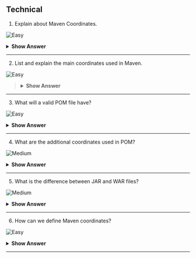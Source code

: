 ## Technical 

1. Explain about Maven Coordinates.

![Easy](https://raw.githubusercontent.com/revaturelabs/interviewquestions/aef8eff919a3b083089641381ed9a9101ed21fba/ComplexityTags/simple%20(2).svg)

<details markdown="1"><summary> <b> Show Answer </b></summary>
	
<blockquote markdown="1">
	
-  Maven coordinates helps us to uniquely identify a project, a dependency or a plugin defined in `pom.xml` file. Based on the combination of a group identifier, an artifact and the version of project.
-  **For example:** If you want to include any library dependency in `pom.xml` file, you have to define the _Maven coordinates_. i.e., - `groupId` , `artifactId` and `version` of that dependency. Below, we have `mysql-connector-java` dependency with Maven coordinates.
```xml
<!-- MySQL database driver -->
<dependency>
	<groupId>mysql</groupId>
	<artifactId>mysql-connector-java</artifactId>
	<version>5.1.9</version>
</dependency>
```
</blockquote>
	
</details>

---

2. List and explain the main coordinates used in Maven.

![Easy](https://raw.githubusercontent.com/revaturelabs/interviewquestions/aef8eff919a3b083089641381ed9a9101ed21fba/ComplexityTags/simple%20(2).svg)

<blockquote markdown="1">

<details markdown="1"><summary> <b> Show Answer </b></summary>

- `groupId`- Is the way of grouping different Maven artifacts.
- `artifactId` - Is the way of identifying the artifact.(Like JAR, WAR)
- `version` - Particular release of the project, denotes different versions in same artifacts and same repository.
- <b>Example</b> for the coordinates explained above	
	<img width="930" alt="Capture" src="https://user-images.githubusercontent.com/92523245/183573496-fe0e3b37-7998-4fe1-a8f2-296a64c98e7a.PNG">

</blockquote>

</details>

---

3. What will a valid POM file have?

![Easy](https://raw.githubusercontent.com/revaturelabs/interviewquestions/aef8eff919a3b083089641381ed9a9101ed21fba/ComplexityTags/simple%20(2).svg)

<details markdown="1"><summary> <b> Show Answer </b></summary>
	
<blockquote markdown="1">

- A valid POM file should have groupId, artifactId and version. groupId and version can also be inherited from parent POM file.

</blockquote>

</details>

---

4. What are the additional coordinates used in POM?

![Medium](https://raw.githubusercontent.com/revaturelabs/interviewquestions/aef8eff919a3b083089641381ed9a9101ed21fba/ComplexityTags/Medium%20(2).svg)

<details markdown="1"><summary> <b> Show Answer </b></summary>
	
<blockquote markdown="1">

- There are two additional coordinates used in Maven but not to uniquely identify the project.
	- **Packaging** - Which defines the project type (WAR,JAR).
	- **Classifiers** - Which is used to distinguish between the artifacts created for two versions.
- **Example** for these coordinates.
``` java
	  <dependency>
	  <groupId>com.javatpoint.application1</groupId>  
 	  <artifactId>my-application1</artifactId>  
 	  <version>1.0</version>  
  	  <packaging>jar</packaging>  
	  <classifier>sources</classifier>
          </dependency>
```
	
</blockquote>

</details>

---

5. What is the difference between JAR and WAR files?

![Medium](https://raw.githubusercontent.com/revaturelabs/interviewquestions/aef8eff919a3b083089641381ed9a9101ed21fba/ComplexityTags/Medium%20(2).svg)

<details markdown="1"><summary> <b> Show Answer </b></summary>
	
<blockquote markdown="1">
	
- JAR is a file format, used for java archive files.
- JAR files are the only archive format that works across several platforms, which means that any JAR file on your 
	desktop will be atomatically executed with the Java JAR. 
	
- WAR is a file format, used for web application archive files. 
- The benefit of utilizing a WAR file is to consolidate all of the files into a single unit, to reduces the amount of time it takes for the serve to move a file from one client to another client.


</blockquote>
	
</details>

---

6. How can we define Maven coordinates?

![Easy](https://raw.githubusercontent.com/revaturelabs/interviewquestions/aef8eff919a3b083089641381ed9a9101ed21fba/ComplexityTags/simple%20(2).svg)

<details markdown="1"><summary> <b> Show Answer </b></summary>
	
<blockquote markdown="1">

`groupId:artifactId:packaging:version` - through which will express the dependencies of a project in POM file.
	
<b>Example</b> `MySQL:MYSQL-Connector:jar: 6.0`

</blockquote>

</details>

---



